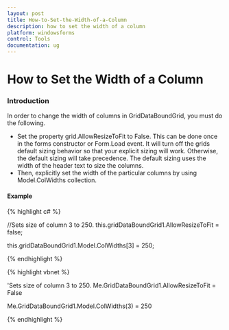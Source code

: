 ```yaml
---
layout: post
title: How-to-Set-the-Width-of-a-Column
description: how to set the width of a column
platform: windowsforms
control: Tools
documentation: ug
---
```


# How to Set the Width of a Column

### Introduction

In order to change the width of columns in GridDataBoundGrid, you must do the following.

* Set the property grid.AllowResizeToFit to False. This can be done once in the forms constructor or Form.Load event. It will turn off the grids default sizing behavior so that your explicit sizing will work. Otherwise, the default sizing will take precedence. The default sizing uses the width of the header text to size the columns. 
* Then, explicitly set the width of the particular columns by using Model.ColWidths collection.

#### Example

{% highlight c# %}



//Sets size of column 3 to 250.
this.gridDataBoundGrid1.AllowResizeToFit = false;

this.gridDataBoundGrid1.Model.ColWidths[3] = 250; 


{% endhighlight %}

{% highlight vbnet %}



'Sets size of column 3 to 250.
Me.GridDataBoundGrid1.AllowResizeToFit = False

Me.GridDataBoundGrid1.Model.ColWidths(3) = 250 


{% endhighlight %}

